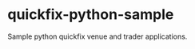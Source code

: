 quickfix-python-sample
======================

Sample python quickfix venue and trader applications.
